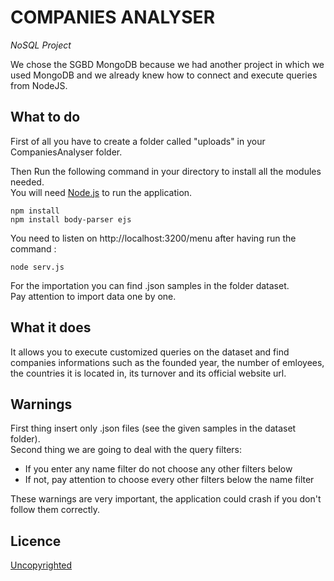 # COMPANIES ANALYSER

*NoSQL Project*

We chose the SGBD MongoDB because we had another project in which we used MongoDB and we already knew how to connect and execute queries from NodeJS.

## What to do
First of all you have to create a folder called "uploads" in your CompaniesAnalyser folder.<br/>

Then Run the following command in your directory to install all the modules needed.<br/>
You will need [Node.js](https://nodejs.org/en/) to run the application.
```node
npm install
npm install body-parser ejs
```

You need to listen on http://localhost:3200/menu after having run the command :  
```command
node serv.js
```

For the importation you can find .json samples in the folder dataset.<br/>
Pay attention to import data one by one.

## What it does
It allows you to execute customized queries on the dataset and find companies informations such as the founded year, the number of emloyees, the countries it is located in, its turnover and its official website url.


## Warnings
First thing insert only .json files (see the given samples in the dataset folder).<br/>
Second thing we are going to deal with the query filters: <br/>
 - If you enter any name filter do not choose any other filters below <br/>
 - If not, pay attention to choose every other filters below the name filter <br/>

These warnings are very important, the application could crash if you don't follow them correctly.

## Licence
[Uncopyrighted](http://zenhabits.net/uncopyright/)
